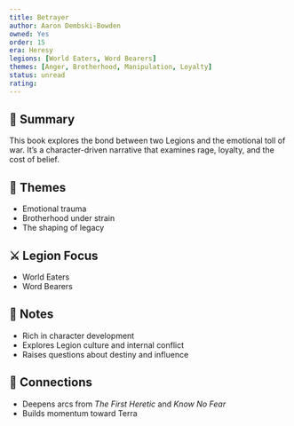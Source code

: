 ```yaml
---
title: Betrayer  
author: Aaron Dembski-Bowden  
owned: Yes
order: 15  
era: Heresy  
legions: [World Eaters, Word Bearers]  
themes: [Anger, Brotherhood, Manipulation, Loyalty]  
status: unread  
rating:  
---
```


## 🧭 Summary  
This book explores the bond between two Legions and the emotional toll of war. It’s a character-driven narrative that examines rage, loyalty, and the cost of belief.

## 🧠 Themes  
- Emotional trauma  
- Brotherhood under strain  
- The shaping of legacy  

## ⚔️ Legion Focus  
- World Eaters  
- Word Bearers  

## 📝 Notes  
- Rich in character development  
- Explores Legion culture and internal conflict  
- Raises questions about destiny and influence  

## 🔗 Connections  
- Deepens arcs from *The First Heretic* and *Know No Fear*  
- Builds momentum toward Terra  